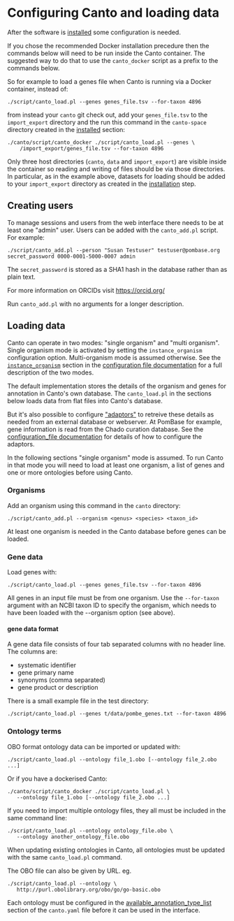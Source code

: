 # Configuring Canto and loading data

After the software is [installed](installation) some configuration is needed.

If you chose the recommended Docker installation precedure then the
commands below will need to be run inside the Canto container.  The
suggested way to do that to use the `canto_docker` script as a prefix
to the commands below.

So for example to load a genes file when Canto is running via a Docker
container, instead of:

    ./script/canto_load.pl --genes genes_file.tsv --for-taxon 4896

from instead your `canto` git check out, add your `genes_file.tsv` to
the `import_export` directory and the run this command in the
`canto-space` directory created in the [installed](installation)
section:

    ./canto/script/canto_docker ./script/canto_load.pl --genes \
        /import_export/genes_file.tsv --for-taxon 4896

Only three host directories (`canto`, `data` and `import_export`) are
visible inside the container so reading and writing of files should be
via those directories.  In particular, as in the example above,
datasets for loading should be added to your `import_export` directory
as created in the [installation](installation) step.

## Creating users

To manage sessions and users from the web interface there needs to be at least
one "admin" user.  Users can be added with the `canto_add.pl` script.  For
example:

    ./script/canto_add.pl --person "Susan Testuser" testuser@pombase.org secret_password 0000-0001-5000-0007 admin

The `secret_password` is stored as a SHA1 hash in the database rather
than as plain text.

For more information on ORCIDs visit https://orcid.org/

Run `canto_add.pl` with no arguments for a longer description.

## Loading data

Canto can operate in two modes: "single organism" and "multi organism".
Single organism mode is activated by setting the `instance_organism`
configuration option.  Multi-organism mode is assumed otherwise.  See the
[`instance_organism`](configuration_file#instance_organism) section in the
[configuration file documentation](configuration_file) for a full description
of the two modes.

The default implementation stores the details of the organism and genes for
annotation in Canto's own database.  The `canto_load.pl` in the sections below
loads data from flat files into Canto's database.

But it's also possible to configure
["adaptors"](configuration_file#implementation_classes) to retreive these
details as needed from an external database or webserver.  At PomBase for
example, gene information is read from the Chado curation database.  See the
[configuration_file documentation](configuration_file#implementation_classes)
for details of how to configure the adaptors.

In the following sections "single organism" mode is assumed.  To run Canto in
that mode you will need to load at least one organism, a list of genes and one
or more ontologies before using Canto.

### Organisms

Add an organism using this command in the `canto` directory:

    ./script/canto_add.pl --organism <genus> <species> <taxon_id>

At least one organism is needed in the Canto database before genes can be
loaded.

### Gene data

Load genes with:

    ./script/canto_load.pl --genes genes_file.tsv --for-taxon 4896

All genes in an input file must be from one organism.  Use the `--for-taxon`
argument with an NCBI taxon ID to specify the organism, which needs to have
been loaded with the --organism option (see above).

#### gene data format

A gene data file consists of four tab separated columns with no header line.
The columns are:

- systematic identifier
- gene primary name
- synonyms (comma separated)
- gene product or description

There is a small example file in the test directory:

    ./script/canto_load.pl --genes t/data/pombe_genes.txt --for-taxon 4896

### Ontology terms

OBO format ontology data can be imported or updated with:

    ./script/canto_load.pl --ontology file_1.obo [--ontology file_2.obo ...]

Or if you have a dockerised Canto:

    ./canto/script/canto_docker ./script/canto_load.pl \
       --ontology file_1.obo [--ontology file_2.obo ...]

If you need to import multiple ontology files, they all must be included in
the same command line:

    ./script/canto_load.pl --ontology ontology_file.obo \
       --ontology another_ontology_file.obo

When updating existing ontologies in Canto, all ontologies must be updated
with the same `canto_load.pl` command.

The OBO file can also be given by URL.  eg.

    ./script/canto_load.pl --ontology \
       http://purl.obolibrary.org/obo/go/go-basic.obo

Each ontology must be configured in the
[available_annotation_type_list](configuration_file#available_annotation_type_list)
section of the `canto.yaml` file before it can be used in the interface.
